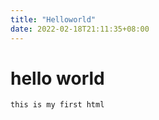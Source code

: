 ```yaml
---
title: "Helloworld"
date: 2022-02-18T21:11:35+08:00
---
```


# hello world

```shell
this is my first html
```